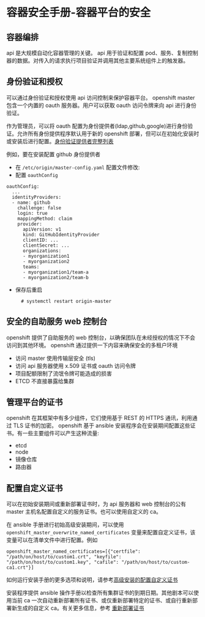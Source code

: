 # 容器安全手册-容器平台的安全
## 容器编排
api 是大规模自动化容器管理的关键。 api 用于验证和配置 pod、服务、复制控制器的数据。对传入的请求执行项目验证并调用其他主要系统组件上的触发器。
## 身份验证和授权
可以通过身份验证和授权使用 api 访问控制来保护容器平台。 openshift master 包含一个内置的 oauth 服务器。用户可以获取 oauth 访问令牌来向 api 进行身份验证。

作为管理员，可以将 oauth 配置为身份提供者(ldap,github,google)进行身份验证。允许所有身份提供程序默认用于新的 openshift 部署，但可以在初始化安装时或安装后进行配置。[身份验证提供者完整列表](https://docs.openshift.org/3.6/install_config/configuring_authentication.html#install-config-configuring-authentication)

例如，要在安装配置 github 身份提供者

- 在 `/etc/origin/master-config.yaml` 配置文件修改:
- 配置 `oauthConfig`

```
oauthConfig:
  ...
  identityProviders:
  - name: github
    challenge: false
    login: true
    mappingMethod: claim
    provider:
      apiVersion: v1
      kind: GitHubIdentityProvider
      clientID: ...
      clientSecret: ...
      organizations:
      - myorganization1
      - myorganization2
      teams:
      - myorganization1/team-a
      - myorganization2/team-b
```

- 保存后重启

		# systemctl restart origin-master

## 安全的自助服务 web 控制台		
openshift 提供了自助服务的 web 控制台，以确保团队在未经授权的情况下不会访问到其他环境。 openshift 通过提供一下内容来确保安全的多租户环境

- 访问 master 使用传输层安全 (tls)
- 访问 api 服务器使用 x.509 证书或 oauth 访问令牌
- 项目配额限制了流氓令牌可能造成的损害
- ETCD 不直接暴露给集群

## 管理平台的证书
openshift 在其框架中有多少组件，它们使用基于 REST 的 HTTPS 通讯，利用通过 TLS 证书的加密。 openshift 基于 ansible 安装程序会在安装期间配置这些证书。有一些主要组件可以产生这种流量:

- etcd
- node
- 镜像仓库
- 路由器

## 配置自定义证书
可以在初始安装期间或重新部署证书时，为 api 服务器和 web 控制台的公有 master 主机名配置自定义的服务证书。也可以使用自定义的 ca。

在 ansible 手册进行初始高级安装期间，可以使用 `openshift_master_overwrite_named_certificates` 变量来配置自定义证书，该变量可以在清单文件中进行配置。例如

	openshift_master_named_certificates=[{"certfile": "/path/on/host/to/custom1.crt", "keyfile": "/path/on/host/to/custom1.key", "cafile": "/path/on/host/to/custom-ca1.crt"}]	
如何运行安装手册的更多选项和说明，请参考[高级安装的配置自定义证书](https://docs.openshift.org/3.6/install_config/install/advanced_install.html#advanced-install-custom-certificates)

安装程序提供 ansible 操作手册以检查所有集群证书的到期日期。其他剧本可以使用当前 ca 一次自动重新部署所有证书、或仅重新部署特定的证书、或自行重新部署新生成的自定义 ca。有关更多信息，参考 [重新部署证书](https://docs.openshift.org/3.6/install_config/redeploying_certificates.html#install-config-redeploying-certificates)